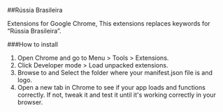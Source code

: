 ##Rússia Brasileira

Extensions for Google Chrome, This extensions replaces keywords for “Rússia Brasileira”.

###How to install
1. Open Chrome and go to Menu > Tools > Extensions.
2. Click Developer mode > Load unpacked extensions.
3. Browse to and Select the folder where your manifest.json file is and logo.
4. Open a new tab in Chrome to see if your app loads and functions correctly. If not, tweak it and test it until it's working correctly in your browser.
